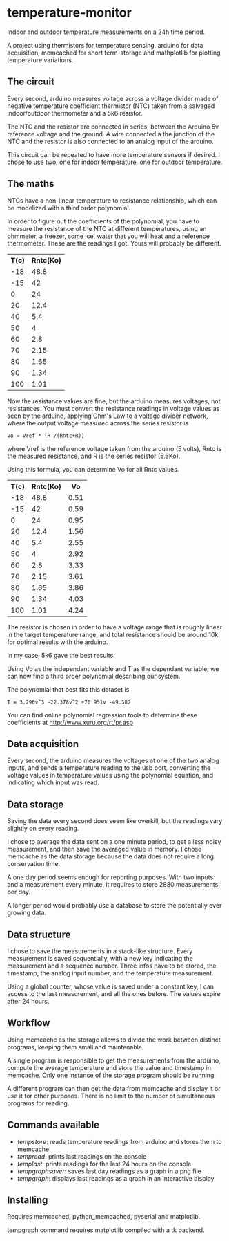 temperature-monitor
===================

Indoor and outdoor temperature measurements on a 24h time period.

A project using thermistors for temperature sensing, arduino for data acquisition,
memcached for short term-storage and mathplotlib for plotting temperature variations.

The circuit
--
Every second, arduino measures voltage across a voltage divider made of negative temperature
coefficient thermistor (NTC) taken from a salvaged indoor/outdoor thermometer and a 5k6 resistor.

The NTC and the resistor are connected in series, between the Arduino 5v reference voltage and the ground.
A wire connected a the junction of the NTC and the resistor is also connected to an analog input of the arduino.

This circuit can be repeated to have more temperature sensors if desired. I chose to use two, one for indoor temperature, one for outdoor temperature.

The maths
--
NTCs have a non-linear temperature to resistance relationship, which can be modelized with a third order polynomial.

In order to figure out the coefficients of the polynomial, you have to measure the resistance of the NTC at different temperatures, using
an ohmmeter, a freezer, some ice, water that you will heat and a reference thermometer. These are the readings I got. Yours will probably be different.

<table>
<tr><th>T(c)</th><th>Rntc(Ko)</th></tr>
<tr><td>-18 </td><td> 48.8</dt></tr>
<tr><td>-15 </td><td> 42</dt></tr>
<tr><td>0 </td><td> 24</td></tr>
<tr><td>20 </td><td> 12.4</td></tr>
<tr><td>40 </td><td>  5.4</td></tr>
<tr><td>50 </td><td>  4</td></tr>
<tr><td>60 </td><td>  2.8</td></tr>
<tr><td>70 </td><td>  2.15</td></tr>
<tr><td>80 </td><td>  1.65</td></tr>
<tr><td>90 </td><td>  1.34</td></tr>
<tr><td>100 </td><td>  1.01</td></tr>
</table>

Now the resistance values are fine, but the arduino measures voltages, not resistances.
You must convert the resistance readings in voltage values as seen by the arduino,
applying Ohm's Law to a voltage divider network, where the output voltage measured across the series resistor is

    Vo = Vref * (R /(Rntc+R))

where Vref is the reference voltage taken from the arduino (5 volts),
Rntc is the measured resistance,
and R is the series resistor (5.6Ko).

Using this formula, you can determine Vo for all Rntc values.

<table>
<tr><th>T(c)</th><th>Rntc(Ko)</th><th>Vo</th></tr>
<tr><td>-18</td><td>48.8</td><td> 0.51</td></tr>
<tr><td>-15</td><td>42</td><td>0.59</td></tr>
<tr><td>  0</td><td>24</td><td>0.95</td></tr>
<tr><td> 20</td><td>12.4</td><td>1.56</td></tr>
<tr><td> 40</td><td>5.4</td><td>2.55</td></tr>
<tr><td> 50</td><td>4</td><td>2.92</td></tr>
<tr><td> 60</td><td>2.8</td><td>3.33</td></tr>
<tr><td> 70</td><td>2.15</td><td>3.61</td></tr>
<tr><td> 80</td><td>1.65</td><td>3.86</td></tr>
<tr><td> 90</td><td>1.34</td><td>4.03</td></tr>
<tr><td>100</td><td>1.01</td><td>4.24</td></tr>
</table>

The resistor is chosen in order to have a voltage range that is roughly linear
in the target temperature range, and total resistance should be around 10k
for optimal results with the arduino.

In my case, 5k6 gave the best results.

Using Vo as the independant variable and T as the dependant variable, we can now
find a third order polynomial describing our system.

The polynomial that best fits this dataset is

    T = 3.296v^3 -22.378v^2 +70.951v -49.382

You can find online polynomial regression tools to determine these coefficients at
http://www.xuru.org/rt/pr.asp

Data acquisition
--
Every second, the arduino measures the voltages at one of the two analog inputs,
and sends a temperature reading to the usb port, converting the voltage values in
temperature values using the polynomial equation, and indicating which input was read.

Data storage
--
Saving the data every second does seem like overkill, but the readings vary slightly
on every reading.

I chose to average the data sent on a one minute period, to get a less noisy measurement,
and then save the averaged value in memory. I chose memcache as the data storage because
the data does not require a long conservation time.

A one day period seems enough for reporting purposes. With two inputs and a measurement every
minute, it requires to store 2880 measurements per day.

A longer period would probably use a database to store the potentially ever growing data.


Data structure
--
I chose to save the measurements in a stack-like structure.
Every measurement is saved sequentially, with a new key indicating the measurement
and a sequence number. Three infos have to be stored, the timestamp, the analog input
number, and the temperature measurement.

Using a global counter, whose value is saved under a constant key,
I can access to the last measurement, and all the ones before.
The values expire after 24 hours.


Workflow
--
Using memcache as the storage allows to divide the work between distinct programs, keeping them small and maintenable.

A single program is responsible to get the measurements from the arduino, compute the
average temperature and store the value and timestamp in memcache. Only one instance of the storage program should be running.

A different program can then get the data from memcache and display it or use it for other purposes. There is no limit to the number of simultaneous programs for reading.

Commands available
--
- *tempstore*: reads temperature readings from arduino and stores them to memcache
- *tempread*: prints last readings on the console
- *templast*: prints readings for the last 24 hours on the console
- *tempgraphsaver*: saves last day readings as a graph in a png file
- *tempgraph*: displays last readings as a graph in an interactive display

Installing
--

Requires memcached, python_memcached, pyserial  and matplotlib.

tempgraph command requires matplotlib compiled with a tk backend.



